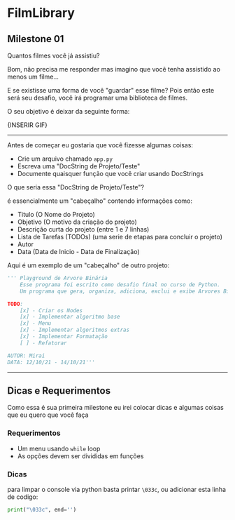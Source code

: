 # FilmLibrary

## Milestone 01

Quantos filmes você já assistiu?

Bom, não precisa me responder mas imagino que você tenha assistido ao menos um filme...

E se existisse uma forma de você "guardar" esse filme? Pois então este será seu desafio, você irá programar uma biblioteca de filmes.

O seu objetivo é deixar da seguinte forma:

{INSERIR GIF}

---

Antes de começar eu gostaria que você fizesse algumas coisas:
- Crie um arquivo chamado `app.py`
- Escreva uma "DocString de Projeto/Teste"
- Documente quaisquer função que você criar usando DocStrings

O que seria essa "DocString de Projeto/Teste"?

é essencialmente um "cabeçalho" contendo informações como:
- Titulo (O Nome do Projeto)
- Objetivo (O motivo da criação do projeto)
- Descrição curta do projeto (entre 1 e 7 linhas)
- Lista de Tarefas (TODOs) (uma serie de etapas para concluir o projeto)
- Autor
- Data (Data de Inicio - Data de Finalização)

Aqui é um exemplo de um "cabeçalho" de outro projeto:

```py
''' Playground de Arvore Binária
    Esse programa foi escrito como desafio final no curso de Python.
    Um programa que gera, organiza, adiciona, exclui e exibe Arvores Binárias.

TODO:
    [x] - Criar os Nodes
    [x] - Implementar algoritmo base
    [x] - Menu
    [x] - Implementar algoritmos extras
    [x] - Implementar Formatação
    [ ] - Refatorar

AUTOR: Mirai
DATA: 12/10/21 - 14/10/21'''
```

---

## Dicas e Requerimentos

Como essa é sua primeira milestone eu irei colocar dicas e algumas coisas que eu quero que você faça

### Requerimentos

- Um menu usando `while` loop
- As opções devem ser divididas em funções

### Dicas

para limpar o console via python basta printar `\033c`, ou adicionar esta linha de codigo:
```py
print("\033c", end='')
```